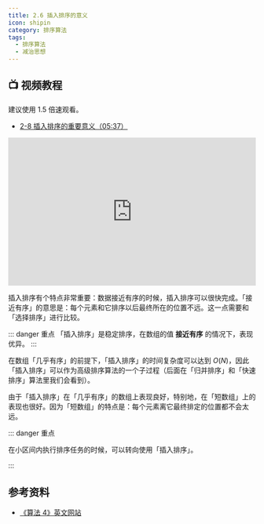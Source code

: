 ```yaml
---
title: 2.6 插入排序的意义
icon: shipin
category: 排序算法
tags:
  - 排序算法
  - 减治思想
---
```


## :tv: **视频教程** <Badge text="视频" type="warning"/> <Badge text="重要" type=""/>

建议使用 1.5 倍速观看。

- [2-8 插入排序的重要意义（05:37）](https://www.bilibili.com/video/BV1y44y1q7MJ?p=8)

<div style="position: relative; padding: 30% 45%;">
<iframe style="position: absolute; width: 100%; height: 100%; left: 0; top: 0;" src="https://player.bilibili.com/player.html?aid=974034772&bvid=BV1y44y1q7MJ&cid=365418477&page=8" frameborder="no" scrolling="no"></iframe>
</div>

插入排序有个特点非常重要：数据接近有序的时候，插入排序可以很快完成。「接近有序」的意思是：每个元素和它排序以后最终所在的位置不远。这一点需要和「选择排序」进行比较。

::: danger 重点
「插入排序」是稳定排序，在数组的值 **接近有序** 的情况下，表现优异。
:::

在数组「几乎有序」的前提下，「插入排序」的时间复杂度可以达到 $O(N)$，因此「插入排序」可以作为高级排序算法的一个子过程（后面在「归并排序」和「快速排序」算法里我们会看到）。

由于「插入排序」在「几乎有序」的数组上表现良好，特别地，在「短数组」上的表现也很好。因为「短数组」的特点是：每个元素离它最终排定的位置都不会太远。

::: danger 重点

在小区间内执行排序任务的时候，可以转向使用「插入排序」。

:::

## 参考资料

- [《算法 4》英文网站](https://algs4.cs.princeton.edu/21elementary/)
